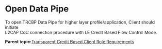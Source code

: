 # Open Data Pipe

To open TRCBP Data Pipe for higher layer profile/application, Client should initiate<br /> L2CAP CoC connection procedure with LE Credit Based Flow Control Mode.

**Parent topic:**[Transparent Credit Based Client Role Requirements](GUID-DBACD553-8C00-4C69-885D-5A48A64D1987.md)

